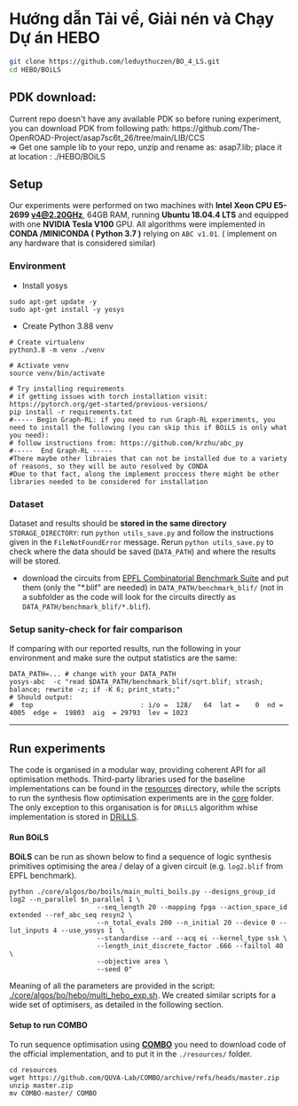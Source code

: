 # Hướng dẫn Tải về, Giải nén và Chạy Dự án HEBO
```bash
git clone https://github.com/leduythuczen/BO_4_LS.git
cd HEBO/BOiLS
```
## PDK download:
<p>Current repo doesn't have any available PDK so before runing experiment, you can download PDK from following path: 
https://github.com/The-OpenROAD-Project/asap7sc6t_26/tree/main/LIB/CCS<br />
=> Get one sample lib to your repo, unzip and rename as: asap7.lib; place it at location : ./HEBO/BOiLS </p>

## Setup
Our experiments were performed on two machines with **Intel Xeon CPU E5-2699 v4@2.20GHz**, 64GB RAM, running
**Ubuntu 18.04.4 LTS** and equipped with one **NVIDIA Tesla
V100** GPU. All algorithms were implemented in **CONDA /MINICONDA ( Python 3.7 )** relying on `ABC v1.01`.
( implement on any hardware that is considered similar)

### Environment
- Install yosys
```shell script
sudo apt-get update -y
sudo apt-get install -y yosys
```

- Create Python 3.88 venv

```shell script
# Create virtualenv
python3.8 -m venv ./venv

# Activate venv
source venv/bin/activate

# Try installing requirements
# if getting issues with torch installation visit: https://pytorch.org/get-started/previous-versions/
pip install -r requirements.txt
#----- Begin Graph-RL: if you need to run Graph-RL experiments, you need to install the following (you can skip this if BOiLS is only what you need): 
# follow instructions from: https://github.com/krzhu/abc_py
#-----  End Graph-RL -----
#There maybe other libraies that can not be installed due to a variety of reasons, so they will be auto resolved by CONDA
#Due to that fact, along the implement proccess there might be other libraries needed to be considered for installation

```

### Dataset
Dataset and results should be **stored in the same directory** `STORAGE_DIRECTORY`: run `python utils_save.py` and follow 
the instructions given in the `FileNotFoundError` message. Rerun `python utils_save.py` to check 
where the data should be saved (`DATA_PATH`) and where the results will be stored.

- download the circuits from [EPFL Combinatorial Benchmark Suite](https://github.com/lsils/benchmarks) and put them 
(only the "*.blif" are needed) in 
`DATA_PATH/benchmark_blif/` (not in a subfolder as the code will look for the circuits directly as 
`DATA_PATH/benchmark_blif/*.blif`).

### Setup sanity-check for fair comparison
If comparing with our reported results, run the following in your environment and make sure the output statistics are the same:
```shell script
DATA_PATH=... # change with your DATA_PATH
yosys-abc  -c "read $DATA_PATH/benchmark_blif/sqrt.blif; strash; balance; rewrite -z; if -K 6; print_stats;"
# Should output:
#  top                           : i/o =  128/   64  lat =    0  nd =  4005  edge =  19803  aig  = 29793  lev = 1023
```

---
## Run experiments

The code is organised in a modular way, providing coherent API for all optimisation methods. Third-party libraries used for the baseline implementations can be found in 
the [resources](./resources) directory, while the scripts to run the synthesis flow optimisation experiments are in the 
[core](./core) folder. The only exception to this organisation is for `DRiLLS` algorithm whise implementation is stored in [DRiLLS](./DRiLLS).


#### Run BOiLS
**BOiLS** can be run as shown below to find a sequence of logic synthesis primitives optimising the area / delay of a given circuit (e.g. `log2.blif` from EPFL benchmark). 

```shell script
python ./core/algos/bo/boils/main_multi_boils.py --designs_group_id log2 --n_parallel $n_parallel 1 \
                      --seq_length 20 --mapping fpga --action_space_id extended --ref_abc_seq resyn2 \
                      --n_total_evals 200 --n_initial 20 --device 0 --lut_inputs 4 --use_yosys 1  \
                      --standardise --ard --acq ei --kernel_type ssk \
                      --length_init_discrete_factor .666 --failtol 40 \
                      --objective area \
                      --seed 0"
```
Meaning of all the parameters are provided in the script: [./core/algos/bo/hebo/multi_hebo_exp.sh](core/algos/bo/hebo/multi_hebo_exp.sh). We created similar scripts for a wide set of optimisers, as detailed in the following section.


#### Setup to run COMBO
To run sequence optimisation using [**COMBO**](https://github.com/QUVA-Lab/COMBO) you need to download code of the 
official implementation, and to put it in the `./resources/` folder. 

```shell script
cd resources
wget https://github.com/QUVA-Lab/COMBO/archive/refs/heads/master.zip
unzip master.zip
mv COMBO-master/ COMBO
```

